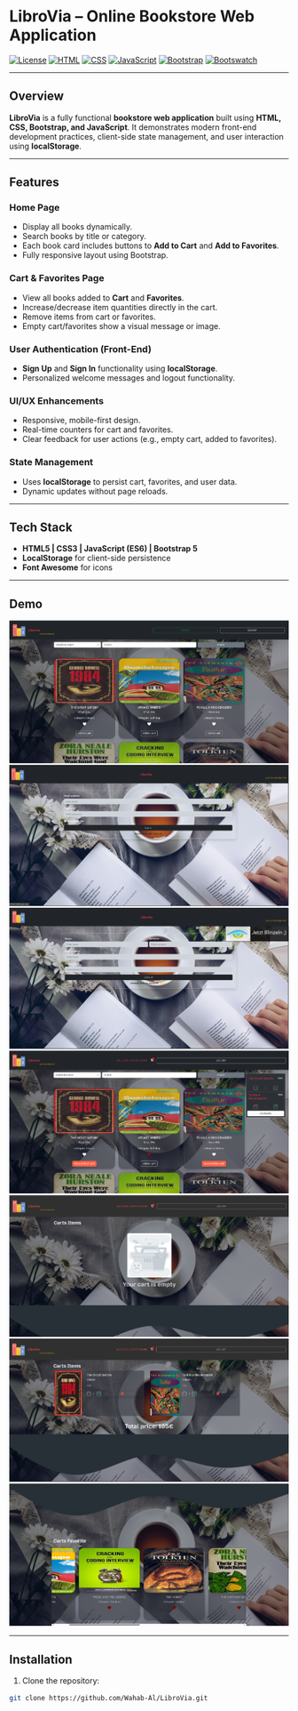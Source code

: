 # LibroVia – Online Bookstore Web Application

[![License](https://img.shields.io/badge/license-MIT-blue.svg)](LICENSE)
[![HTML](https://img.shields.io/badge/HTML5-E34F26?logo=html5&logoColor=white)](https://developer.mozilla.org/en-US/docs/Web/HTML)
[![CSS](https://img.shields.io/badge/CSS3-1572B6?logo=css3&logoColor=white)](https://developer.mozilla.org/en-US/docs/Web/CSS)
[![JavaScript](https://img.shields.io/badge/JavaScript-F7DF1E?logo=javascript&logoColor=black)](https://developer.mozilla.org/en-US/docs/Web/JavaScript)
[![Bootstrap](https://img.shields.io/badge/Bootstrap-563D7C?logo=bootstrap&logoColor=white)](https://getbootstrap.com)
[![Bootswatch](https://img.shields.io/badge/Bootswatch-563D7C)](https://bootswatch.com/)

---

## Overview

**LibroVia** is a fully functional **bookstore web application** built using **HTML, CSS, Bootstrap, and JavaScript**. It demonstrates modern front-end development practices, client-side state management, and user interaction using **localStorage**.

---

## Features

### Home Page
- Display all books dynamically.
- Search books by title or category.
- Each book card includes buttons to **Add to Cart** and **Add to Favorites**.
- Fully responsive layout using Bootstrap.

### Cart & Favorites Page
- View all books added to **Cart** and **Favorites**.
- Increase/decrease item quantities directly in the cart.
- Remove items from cart or favorites.
- Empty cart/favorites show a visual message or image.

### User Authentication (Front-End)
- **Sign Up** and **Sign In** functionality using **localStorage**.
- Personalized welcome messages and logout functionality.

### UI/UX Enhancements
- Responsive, mobile-first design.
- Real-time counters for cart and favorites.
- Clear feedback for user actions (e.g., empty cart, added to favorites).

### State Management
- Uses **localStorage** to persist cart, favorites, and user data.
- Dynamic updates without page reloads.

---

## Tech Stack
- **HTML5 | CSS3 | JavaScript (ES6) | Bootstrap 5**
- **LocalStorage** for client-side persistence
- **Font Awesome** for icons

---

## Demo

![Main Page](https://raw.githubusercontent.com/Wahab-Al/LibroVia/e7058c6aaea29d7604411aa03f88cf3c82037b6e/appScreenshots/MainPage.png)
![Sign In](https://raw.githubusercontent.com/Wahab-Al/LibroVia/e7058c6aaea29d7604411aa03f88cf3c82037b6e/appScreenshots/Sign_in.png)
![Sign Up](https://raw.githubusercontent.com/Wahab-Al/LibroVia/e7058c6aaea29d7604411aa03f88cf3c82037b6e/appScreenshots/Sign_up.png)
![Add Book](https://raw.githubusercontent.com/Wahab-Al/LibroVia/e7058c6aaea29d7604411aa03f88cf3c82037b6e/appScreenshots/addBook.png)
![Empty Cart](https://raw.githubusercontent.com/Wahab-Al/LibroVia/e7058c6aaea29d7604411aa03f88cf3c82037b6e/appScreenshots/EmptyCart.png)
![Cart Page](https://raw.githubusercontent.com/Wahab-Al/LibroVia/e7058c6aaea29d7604411aa03f88cf3c82037b6e/appScreenshots/cartPage.png)
![Favorite Page](https://raw.githubusercontent.com/Wahab-Al/LibroVia/e7058c6aaea29d7604411aa03f88cf3c82037b6e/appScreenshots/FavoritePage.png)


---

## Installation

1. Clone the repository:
```bash
git clone https://github.com/Wahab-Al/LibroVia.git
